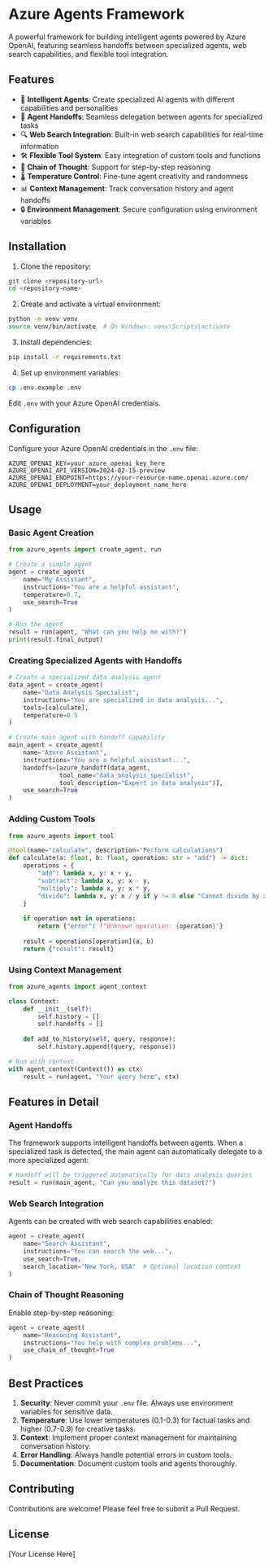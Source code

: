 # Azure Agents Framework

A powerful framework for building intelligent agents powered by Azure OpenAI, featuring seamless handoffs between specialized agents, web search capabilities, and flexible tool integration.

## Features

- 🤖 **Intelligent Agents**: Create specialized AI agents with different capabilities and personalities
- 🔄 **Agent Handoffs**: Seamless delegation between agents for specialized tasks
- 🔍 **Web Search Integration**: Built-in web search capabilities for real-time information
- 🛠️ **Flexible Tool System**: Easy integration of custom tools and functions
- 📝 **Chain of Thought**: Support for step-by-step reasoning
- 🌡️ **Temperature Control**: Fine-tune agent creativity and randomness
- 📊 **Context Management**: Track conversation history and agent handoffs
- 🔒 **Environment Management**: Secure configuration using environment variables

## Installation

1. Clone the repository:
```bash
git clone <repository-url>
cd <repository-name>
```

2. Create and activate a virtual environment:
```bash
python -m venv venv
source venv/bin/activate  # On Windows: venv\Scripts\activate
```

3. Install dependencies:
```bash
pip install -r requirements.txt
```

4. Set up environment variables:
```bash
cp .env.example .env
```
Edit `.env` with your Azure OpenAI credentials.

## Configuration

Configure your Azure OpenAI credentials in the `.env` file:

```env
AZURE_OPENAI_KEY=your_azure_openai_key_here
AZURE_OPENAI_API_VERSION=2024-02-15-preview
AZURE_OPENAI_ENDPOINT=https://your-resource-name.openai.azure.com/
AZURE_OPENAI_DEPLOYMENT=your_deployment_name_here
```

## Usage

### Basic Agent Creation

```python
from azure_agents import create_agent, run

# Create a simple agent
agent = create_agent(
    name="My Assistant",
    instructions="You are a helpful assistant",
    temperature=0.7,
    use_search=True
)

# Run the agent
result = run(agent, "What can you help me with?")
print(result.final_output)
```

### Creating Specialized Agents with Handoffs

```python
# Create a specialized data analysis agent
data_agent = create_agent(
    name="Data Analysis Specialist",
    instructions="You are specialized in data analysis...",
    tools=[calculate],
    temperature=0.5
)

# Create main agent with handoff capability
main_agent = create_agent(
    name="Azure Assistant",
    instructions="You are a helpful assistant...",
    handoffs=[azure_handoff(data_agent, 
              tool_name="data_analysis_specialist",
              tool_description="Expert in data analysis")],
    use_search=True
)
```

### Adding Custom Tools

```python
from azure_agents import tool

@tool(name="calculate", description="Perform calculations")
def calculate(a: float, b: float, operation: str = "add") -> dict:
    operations = {
        "add": lambda x, y: x + y,
        "subtract": lambda x, y: x - y,
        "multiply": lambda x, y: x * y,
        "divide": lambda x, y: x / y if y != 0 else "Cannot divide by zero"
    }
    
    if operation not in operations:
        return {"error": f"Unknown operation: {operation}"}
        
    result = operations[operation](a, b)
    return {"result": result}
```

### Using Context Management

```python
from azure_agents import agent_context

class Context:
    def __init__(self):
        self.history = []
        self.handoffs = []
    
    def add_to_history(self, query, response):
        self.history.append((query, response))

# Run with context
with agent_context(Context()) as ctx:
    result = run(agent, "Your query here", ctx)
```

## Features in Detail

### Agent Handoffs
The framework supports intelligent handoffs between agents. When a specialized task is detected, the main agent can automatically delegate to a more specialized agent:

```python
# Handoff will be triggered automatically for data analysis queries
result = run(main_agent, "Can you analyze this dataset?")
```

### Web Search Integration
Agents can be created with web search capabilities enabled:

```python
agent = create_agent(
    name="Search Assistant",
    instructions="You can search the web...",
    use_search=True,
    search_location="New York, USA"  # Optional location context
)
```

### Chain of Thought Reasoning
Enable step-by-step reasoning:

```python
agent = create_agent(
    name="Reasoning Assistant",
    instructions="You help with complex problems...",
    use_chain_of_thought=True
)
```

## Best Practices

1. **Security**: Never commit your `.env` file. Always use environment variables for sensitive data.
2. **Temperature**: Use lower temperatures (0.1-0.3) for factual tasks and higher (0.7-0.9) for creative tasks.
3. **Context**: Implement proper context management for maintaining conversation history.
4. **Error Handling**: Always handle potential errors in custom tools.
5. **Documentation**: Document custom tools and agents thoroughly.

## Contributing

Contributions are welcome! Please feel free to submit a Pull Request.

## License

[Your License Here] 